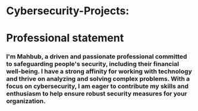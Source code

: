 # Cybersecurity-Projects: 
# Professional statement
### I'm Mahbub, a driven and passionate professional committed to safeguarding people's security, including their financial well-being. I have a strong affinity for working with technology and thrive on analyzing and solving complex problems. With a focus on cybersecurity, I am eager to contribute my skills and enthusiasm to help ensure robust security measures for your organization.


